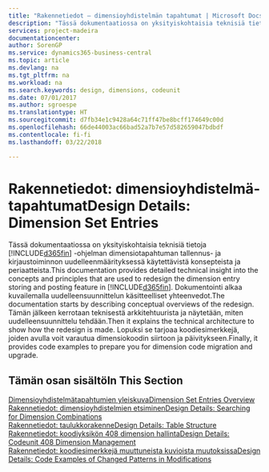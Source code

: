 ```yaml
---
title: "Rakennetiedot – dimensioyhdistelmän tapahtumat | Microsoft Docs"
description: "Tässä dokumentaatiossa on yksityiskohtaisia teknisiä tietoja dimensiotapahtuman tallennus- ja kirjaustoiminnon uudelleenmäärityksessä käytettävistä konsepteista ja periaatteista."
services: project-madeira
documentationcenter: 
author: SorenGP
ms.service: dynamics365-business-central
ms.topic: article
ms.devlang: na
ms.tgt_pltfrm: na
ms.workload: na
ms.search.keywords: design, dimensions, codeunit
ms.date: 07/01/2017
ms.author: sgroespe
ms.translationtype: HT
ms.sourcegitcommit: d7fb34e1c9428a64c71ff47be8bcff174649c00d
ms.openlocfilehash: 66de44003ac66bad52a7b7e57d582659047bdbdf
ms.contentlocale: fi-fi
ms.lasthandoff: 03/22/2018

---
```

# <a name="design-details-dimension-set-entries"></a><span data-ttu-id="2a33b-103">Rakennetiedot: dimensioyhdistelmä-tapahtumat</span><span class="sxs-lookup"><span data-stu-id="2a33b-103">Design Details: Dimension Set Entries</span></span>
<span data-ttu-id="2a33b-104">Tässä dokumentaatiossa on yksityiskohtaisia teknisiä tietoja [!INCLUDE[d365fin](includes/d365fin_md.md)] -ohjelman dimensiotapahtuman tallennus- ja kirjaustoiminnon uudelleenmäärityksessä käytettävistä konsepteista ja periaatteista.</span><span class="sxs-lookup"><span data-stu-id="2a33b-104">This documentation provides detailed technical insight into the concepts and principles that are used to redesign the dimension entry storing and posting feature in [!INCLUDE[d365fin](includes/d365fin_md.md)].</span></span> <span data-ttu-id="2a33b-105">Dokumentointi alkaa kuvailemalla uudelleensuunnittelun käsitteelliset yhteenvedot.</span><span class="sxs-lookup"><span data-stu-id="2a33b-105">The documentation starts by describing conceptual overviews of the redesign.</span></span> <span data-ttu-id="2a33b-106">Tämän jälkeen kerrotaan teknisestä arkkitehtuurista ja näytetään, miten uudelleensuunnittelu tehdään.</span><span class="sxs-lookup"><span data-stu-id="2a33b-106">Then it explains the technical architecture to show how the redesign is made.</span></span> <span data-ttu-id="2a33b-107">Lopuksi se tarjoaa koodiesimerkkejä, joiden avulla voit varautua dimensiokoodin siirtoon ja päivitykseen.</span><span class="sxs-lookup"><span data-stu-id="2a33b-107">Finally, it provides code examples to prepare you for dimension code migration and upgrade.</span></span>  

## <a name="in-this-section"></a><span data-ttu-id="2a33b-108">Tämän osan sisältö</span><span class="sxs-lookup"><span data-stu-id="2a33b-108">In This Section</span></span>  
[<span data-ttu-id="2a33b-109">Dimensioyhdistelmätapahtumien yleiskuva</span><span class="sxs-lookup"><span data-stu-id="2a33b-109">Dimension Set Entries Overview</span></span>](design-details-dimension-set-entries-overview.md)  
[<span data-ttu-id="2a33b-110">Rakennetiedot: dimensioyhdistelmien etsiminen</span><span class="sxs-lookup"><span data-stu-id="2a33b-110">Design Details: Searching for Dimension Combinations</span></span>](design-details-searching-for-dimension-combinations.md)  
[<span data-ttu-id="2a33b-111">Rakennetiedot: taulukkorakenne</span><span class="sxs-lookup"><span data-stu-id="2a33b-111">Design Details: Table Structure</span></span>](design-details-table-structure.md)  
[<span data-ttu-id="2a33b-112">Rakennetiedot: koodiyksikön 408 dimension hallinta</span><span class="sxs-lookup"><span data-stu-id="2a33b-112">Design Details: Codeunit 408 Dimension Management</span></span>](design-details-codeunit-408-dimension-management.md)  
[<span data-ttu-id="2a33b-113">Rakennetiedot: koodiesimerkkejä muuttuneista kuvioista muutoksissa</span><span class="sxs-lookup"><span data-stu-id="2a33b-113">Design Details: Code Examples of Changed Patterns in Modifications</span></span>](design-details-code-examples-of-changed-patterns-in-modifications.md)

